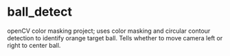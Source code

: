 # ball_detect
openCV color masking project; uses color masking and circular contour detection to identify orange target ball. Tells whether to move camera left or right to center ball.
